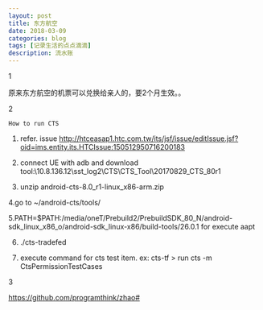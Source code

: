 ```yaml
---
layout: post
title: 东方航空
date: 2018-03-09
categories: blog
tags: [记录生活的点点滴滴]
description: 流水账
---
```


1 

原来东方航空的机票可以兑换给亲人的，要2个月生效。。

2


    How to run CTS

1. refer. issue http://htceasap1.htc.com.tw/its/jsf/issue/editIssue.jsf?oid=ims.entity.its.HTCIssue:150512950716200183

2. connect UE with adb and download tool:\\10.8.136.12\sst_log2\CTS\CTS_Tool\20170829_CTS_80r1

3. unzip android-cts-8.0_r1-linux_x86-arm.zip

4.go to ~/android-cts/tools/

5.PATH=$PATH:/media/oneT/Prebuild2/PrebuildSDK_80_N/android-sdk_linux_x86_o/android-sdk_linux-x86/build-tools/26.0.1 for execute aapt

6. ./cts-tradefed

7. execute command for cts test item. ex: cts-tf > run cts -m CtsPermissionTestCases


3


https://github.com/programthink/zhao#












